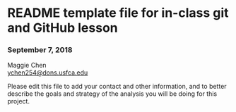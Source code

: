 # README template file for in-class git and GitHub lesson

### September 7, 2018

Maggie Chen    
ychen254@dons.usfca.edu

Please edit this file to add your contact and other information, and to better describe the goals and strategy of the analysis you will be doing for this project.
